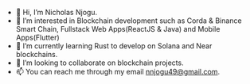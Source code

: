 - 👋 Hi, I’m Nicholas Njogu.
- 👀 I’m interested in Blockchain development such as Corda & Binance Smart Chain, Fullstack Web Apps(ReactJS & Java) and Mobile Apps(Flutter)
- 🌱 I’m currently learning Rust to develop on Solana and Near blockchains.
- 💞️ I’m looking to collaborate on blockchain projects.
- 📫 You can reach me through my email nnjogu49@gmail.com.

<!---
njogu99/njogu99 is a ✨ special ✨ repository because its `README.md` (this file) appears on your GitHub profile.
You can click the Preview link to take a look at your changes.
--->
